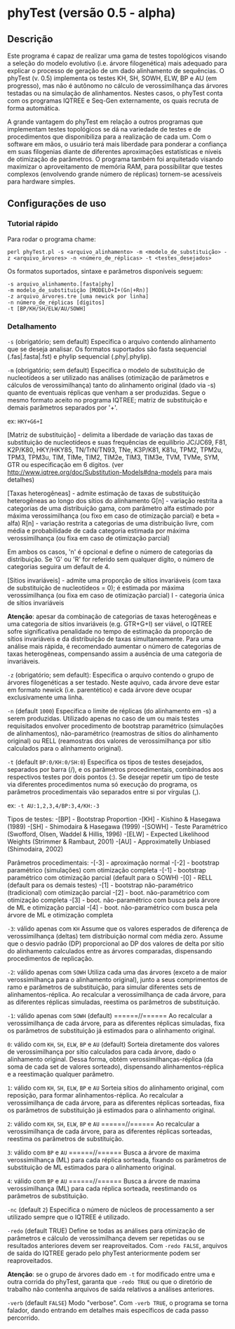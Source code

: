 # phyTest (versão 0.5 - alpha)

## Descrição

Este programa é capaz de realizar uma gama de testes topológicos visando a seleção do modelo evolutivo (i.e. árvore filogenética) mais adequado para explicar o processo de geração de um dado alinhamento de sequências. O phyTest (v. 0.5) implementa os testes KH, SH, SOWH, ELW, BP e AU (em progresso), mas não é autônomo no cálculo de verossimilhança das árvores testadas ou na simulação de alinhamentos. Nestes casos, o phyTest conta com os programas IQTREE e Seq-Gen externamente, os quais recruta de forma automática.

A grande vantagem do phyTest em relação a outros programas que implementam testes topológicos se dá na variedade de testes e de procedimentos que disponibiliza para a realização de cada um. Com o software em mãos, o usuário terá mais liberdade para ponderar a confiança em suas filogenias diante de diferentes aproximações estatísticas e níveis de otimização de parâmetros. O programa também foi arquitetado visando maximizar o aproveitamento de memória RAM, para possibilitar que testes complexos (envolvendo grande número de réplicas) tornem-se acessíveis para hardware simples.


## Configurações de uso

### Tutorial rápido

Para rodar o programa chame:
```
perl phyTest.pl -s <arquivo_alinhamento> -m <modelo_de_substituição> -z <arquivo_árvores> -n <número_de_réplicas> -t <testes_desejados>
```

Os formatos suportados, sintaxe e parâmetros disponíveis seguem:
```
-s arquivo_alinhamento.[fasta|phy]
-m modelo_de_substituição [MODELO+I+(Gn|+Rn)]
-z arquivo_árvores.tre [uma newick por linha]
-n número_de_réplicas [dígitos]
-t [BP/KH/SH/ELW/AU/SOWH]
```

### Detalhamento

`-s` (obrigatório; sem default)
Especifica o arquivo contendo alinhamento que se deseja analisar.
Os formatos suportados são fasta sequencial (.fas|.fasta|.fst) e phylip sequencial (.phy|.phylip).


`-m` (obrigatório; sem default)
Especifica o modelo de substituição de nucleotídeos a ser utilizado nas análises (otimização de parâmetros e cálculos de verossimilhança) tanto do alinhamento original (dado via -s) quanto de eventuais réplicas que venham a ser produzidas. 
Segue o mesmo formato aceito no programa IQTREE; matriz de substituição e demais parâmetros separados por '+'.

ex: `HKY+G6+I`

[Matriz de substituição] - delimita a liberdade de variação das taxas de substituição de nucleotídeos e suas frequências de equilíbrio
JC/JC69, F81, K2P/K80, HKY/HKY85, TN/TrN/TN93, TNe, K3P/K81, K81u, TPM2, TPM2u, TPM3, TPM3u, TIM, TIMe, TIM2, TIM2e, TIM3, TIM3e, TVM, TVMe, SYM, GTR ou especificação em 6 dígitos.
(ver http://www.iqtree.org/doc/Substitution-Models#dna-models para mais detalhes)

[Taxas heterogêneas] - admite estimação de taxas de substituição heterogêneas ao longo dos sítios do alinhamento
G[n] - variação restrita a categorias de uma distribuição gama, com parâmetro alfa estimado por máxima verossimilhança (ou fixo em caso de otimização parcial) e beta = alfa)
R[n] - variação restrita a categorias de uma distribuição livre, com média e probabilidade de cada categoria estimada por máxima verossimilhança (ou fixa em caso de otimização parcial)

Em ambos os casos, 'n' é opcional e define o número de categorias da distribuição. Se 'G' ou 'R' for referido sem qualquer dígito, o número de categorias seguira um default de 4.

[Sítios invariáveis] - admite uma proporção de sítios invariáveis (com taxa de substituição de nucleotídeos = 0); é estimada por máxima verossimilhança (ou fixa em caso de otimização parcial)
I - categoria única de sítios invariáveis

**Atenção**: apesar da combinação de categorias de taxas heterogêneas e uma categoria de sítios invariáveis (e.g. GTR+G+I) ser viável, o IQTREE sofre significativa penalidade no tempo de estimação da proporção de sítios invariáveis e da distribuição de taxas simultaneamente. Para uma análise mais rápida, é recomendado aumentar o número de categorias de taxas heterogêneas, compensando assim a ausência de uma categoria de invariáveis.

`-z` (obrigatório; sem default):
Especifica o arquivo contendo o grupo de árvores filogenéticas a ser testado.
Neste aquivo, cada árvore deve estar em formato newick (i.e. parentético) e cada árvore deve ocupar exclusivamente uma linha.


`-n` (default `1000`)
Especifica o limite de réplicas (do alinhamento em -s) a serem produzidas. Utilizado apenas no caso de um ou mais testes requisitados envolver procedimento de bootstrap paramétrico (simulações de alinhamentos), não-paramétrico (reamostras de sítios do alinhamento original) ou RELL (reamostras dos valores de verossimilhança por sítio calculados para o alinhamento original).


`-t` (default `BP:0/KH:0/SH:0`)
Especifica os tipos de testes desejados, separados por barra (/), e os parâmetros procedimentais, combinados aos respectivos testes por dois pontos (:). 
Se desejar repetir um tipo de teste via diferentes procedimentos numa só execução do programa, os parâmetros procedimentais vão separados entre si por vírgulas (,).

ex: `-t AU:1,2,3,4/BP:3,4/KH:-3` 
 
Tipos de testes:
-[BP] - Bootstrap Proportion
-[KH] - Kishino & Hasegawa (1989)
-[SH] - Shimodaira & Hasegawa (1999)
-[SOWH] - Teste Paramétrico (Swofford, Olsen, Waddel & Hillis, 1996)
-[ELW] - Expected Likelihood Weights (Strimmer & Rambaut, 2001) 
-[AU] - Approximatelly Unbiased (Shimodaira, 2002)
 
Parâmetros procedimentais:
-[-3] - aproximação normal
-[-2] - bootstrap paramétrico (simulações) com otimização completa
-[-1] - bootstrap paramétrico com otimização parcial (default para o SOWH)
-[0] - RELL (default para os demais testes)
-[1] - bootstrap não-paramétrico (tradicional) com otimização parcial
-[2] - boot. não-paramétrico com otimização completa
-[3] - boot. não-paramétrico com busca pela árvore de ML e otimização parcial
-[4] - boot. não-paramétrico com busca pela árvore de ML e otimização completa
 
`-3`: válido apenas com `KH`
Assume que os valores esperados de diferença de verossimilhança (deltas) tem distribuição normal com média zero.
Assume que o desvio padrão (DP) proporcional ao DP dos valores de delta por sítio do alinhamento calculados entre as árvores comparadas, dispensando procedimentos de replicação.
 
`-2`: válido apenas com `SOWH`
Utiliza cada uma das árvores (exceto a de maior verossimilhança para o alinhamento original), junto a seus comprimentos de ramo e parâmetros de substituição, para simular diferentes sets de alinhamentos-réplica.
Ao recalcular a verossimilhança de cada árvore, para as diferentes réplicas simuladas, reestima os parâmetros de substituição.
 
`-1`: válido apenas com `SOWH` (default)
======//======
Ao recalcular a verossimilhança de cada árvore, para as diferentes réplicas simuladas, fixa os parâmetros de substituição já estimados para o alinhamento original.
 
`0`: válido com `KH`, `SH`, `ELW`, `BP` e `AU` (default)
Sorteia diretamente dos valores de verossimilhança por sítio calculados para cada árvore, dado o alinhamento original. 
Dessa forma, obtém verossimilhanças-réplica (da soma de cada set de valores sorteado), dispensando alinhamentos-réplica e a reestimação qualquer parâmetro.
 
`1`: válido com `KH`, `SH`, `ELW`, `BP` e `AU`
Sorteia sítios do alinhamento original, com reposição, para formar alinhamentos-réplica.
Ao recalcular a verossimilhança de cada árvore, para as diferentes réplicas sorteadas, fixa os parâmetros de substituição já estimados para o alinhamento original.
 
`2`: válido com `KH`, `SH`, `ELW`, `BP` e `AU`
======//======
Ao recalcular a verossimilhança de cada árvore, para as diferentes réplicas sorteadas, reestima os parâmetros de substituição.
 
`3`: válido com `BP` e `AU`
======//======
Busca a árvore de maxima verossimilhança (ML) para cada réplica sorteada, fixando os parâmetros de substituição de ML estimados para o alinhamento original.
 
`4`: válido com `BP` e `AU`
======//======
Busca a árvore de maxima verossimilhança (ML) para cada réplica sorteada, reestimando os parâmetros de substituição.
  
 
`-nc` (default `2`)
Especifica o número de núcleos de processamento a ser utilizado sempre que o IQTREE é utilizado.


`-redo` (default TRUE)
Define se todas as análises para otimização de parâmetros e cálculo de verossimilhança devem ser repetidas ou se resultados anteriores devem ser reaproveitados. Com `-redo FALSE`, arquivos de saída do IQTREE gerado pelo phyTest anteriormente podem ser reaproveitados.

**Atenção**: se o grupo de árvores dado em `-t` for modificado entre uma e outra corrida do phyTest, garanta que `-redo TRUE` ou que o diretório de trabalho não contenha arquivos de saída relativos a análises anteriores.


`-verb` (default `FALSE`)
Modo "verbose". Com `-verb TRUE`, o programa se torna falador, dando entrando em detalhes mais específicos de cada passo percorrido.
